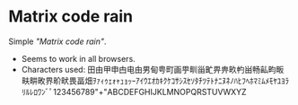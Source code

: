 Matrix code rain
================

Simple *"Matrix code rain"*.

* Seems to work in all browsers.
* Characters used: 田由甲申甴电甶男甸甹町画甼甽甾甿畀畁畂畃畄畅畆畇畈畉畊畋界畍畎畏畐畑ｦｧｨｩｪｫｬｭｮｯｰｱｲｳｴｵｶｷｸｹｺｻｼｽｾｿﾀﾁﾂﾃﾄﾅﾆﾇﾈﾉﾊﾋﾌﾍﾎﾏﾐﾑﾒﾓﾔﾕﾖﾗﾘﾙﾚﾛﾜﾝﾞﾟ123456789"+"ABCDEFGHIJKLMNOPQRSTUVWXYZ
